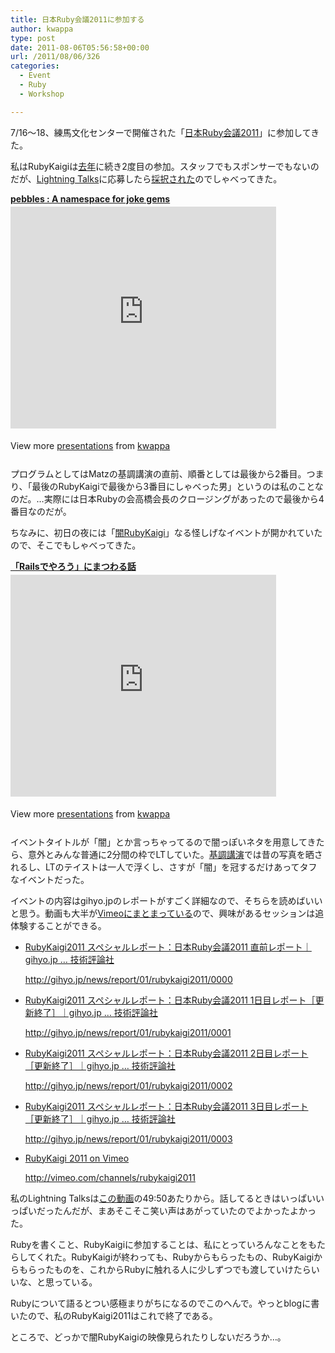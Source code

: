 ```yaml
---
title: 日本Ruby会議2011に参加する
author: kwappa
type: post
date: 2011-08-06T05:56:58+00:00
url: /2011/08/06/326
categories:
  - Event
  - Ruby
  - Workshop

---
```

7/16〜18、練馬文化センターで開催された「<a href="http://rubykaigi.org/2011/ja" target="_blank">日本Ruby会議2011</a>」に参加してきた。

私はRubyKaigiは<a href="http://randd.kwappa.net/2010/08/29/180" target="_blank">去年</a>に続き2度目の参加。スタッフでもスポンサーでもないのだが、<a href="http://rubykaigi.org/2011/ja/schedule/details/18M09" target="_blank">Lightning Talks</a>に応募したら<a href="http://rubykaigi.org/2011/ja/schedule/details/18M09_10" target="_blank">採択された</a>のでしゃべってきた。

<div style="width:425px" id="__ss_8622710">
  <strong style="display:block;margin:12px 0 4px"><a href="http://www.slideshare.net/kwappa/pebbles-a-namespace-for-joke-gems" title="pebbles : A namespace for joke gems" target="_blank">pebbles : A namespace for joke gems</a></strong> <iframe src="http://www.slideshare.net/slideshow/embed_code/8622710" width="425" height="355" frameborder="0" marginwidth="0" marginheight="0" scrolling="no"></iframe> </p> 
  
  <div style="padding:5px 0 12px">
    View more <a href="http://www.slideshare.net/" target="_blank">presentations</a> from <a href="http://www.slideshare.net/kwappa" target="_blank">kwappa</a>
  </div></p>
</div>

<!--more-->

プログラムとしてはMatzの基調講演の直前、順番としては最後から2番目。つまり、「最後のRubyKaigiで最後から3番目にしゃべった男」というのは私のことなのだ。…実際には日本Rubyの会高橋会長のクロージングがあったので最後から4番目なのだが。

ちなみに、初日の夜には「<a href="http://yami.rubykaigi.org/2011" target="_blank">闇RubyKaigi</a>」なる怪しげなイベントが開かれていたので、そこでもしゃべってきた。

<div style="width:425px" id="__ss_8612447">
  <strong style="display:block;margin:12px 0 4px"><a href="http://www.slideshare.net/kwappa/rails-8612447" title="「Railsでやろう」にまつわる話" target="_blank">「Railsでやろう」にまつわる話</a></strong> <iframe src="http://www.slideshare.net/slideshow/embed_code/8612447" width="425" height="355" frameborder="0" marginwidth="0" marginheight="0" scrolling="no"></iframe> </p> 
  
  <div style="padding:5px 0 12px">
    View more <a href="http://www.slideshare.net/" target="_blank">presentations</a> from <a href="http://www.slideshare.net/kwappa" target="_blank">kwappa</a>
  </div></p>
</div>

イベントタイトルが「闇」とか言っちゃってるので闇っぽいネタを用意してきたら、意外とみんな普通に2分間の枠でLTしていた。<a href="http://yamirubykaigi.wordpress.com/2011/07/15/keynote/" target="_blank">基調講演</a>では昔の写真を晒されるし、LTのテイストは一人で浮くし、さすが「闇」を冠するだけあってタフなイベントだった。

イベントの内容はgihyo.jpのレポートがすごく詳細なので、そちらを読めばいいと思う。動画も大半が<a href="http://vimeo.com/channels/rubykaigi2011" target="_blank">Vimeoにまとまっている</a>ので、興味があるセッションは追体験することができる。

  * <a href="http://gihyo.jp/news/report/01/rubykaigi2011/0000" target="_blank">RubyKaigi2011 スペシャルレポート：日本Ruby会議2011 直前レポート｜gihyo.jp … 技術評論社</a>
  
    http://gihyo.jp/news/report/01/rubykaigi2011/0000
  * <a href="http://gihyo.jp/news/report/01/rubykaigi2011/0001" target="_blank">RubyKaigi2011 スペシャルレポート：日本Ruby会議2011 1日目レポート［更新終了］｜gihyo.jp … 技術評論社</a>
  
    http://gihyo.jp/news/report/01/rubykaigi2011/0001
  * <a href="http://gihyo.jp/news/report/01/rubykaigi2011/0002" target="_blank">RubyKaigi2011 スペシャルレポート：日本Ruby会議2011 2日目レポート［更新終了］｜gihyo.jp … 技術評論社</a>
  
    http://gihyo.jp/news/report/01/rubykaigi2011/0002
  * <a href="http://gihyo.jp/news/report/01/rubykaigi2011/0003" target="_blank">RubyKaigi2011 スペシャルレポート：日本Ruby会議2011 3日目レポート［更新終了］｜gihyo.jp … 技術評論社</a>
  
    http://gihyo.jp/news/report/01/rubykaigi2011/0003
  * <a href="http://vimeo.com/channels/rubykaigi2011" target="_blank">RubyKaigi 2011 on Vimeo</a>
      
    http://vimeo.com/channels/rubykaigi2011

私のLightning Talksは<a href="http://vimeo.com/channels/rubykaigi2011#26631948" target="_blank">この動画</a>の49:50あたりから。話してるときはいっぱいいっぱいだったんだが、まあそこそこ笑い声はあがっていたのでよかったよかった。

Rubyを書くこと、RubyKaigiに参加することは、私にとっていろんなことをもたらしてくれた。RubyKaigiが終わっても、Rubyからもらったもの、RubyKaigiからもらったものを、これからRubyに触れる人に少しずつでも渡していけたらいいな、と思っている。

Rubyについて語るとつい感極まりがちになるのでこのへんで。やっとblogに書いたので、私のRubyKaigi2011はこれで終了である。

ところで、どっかで闇RubyKaigiの映像見られたりしないだろうか…。
